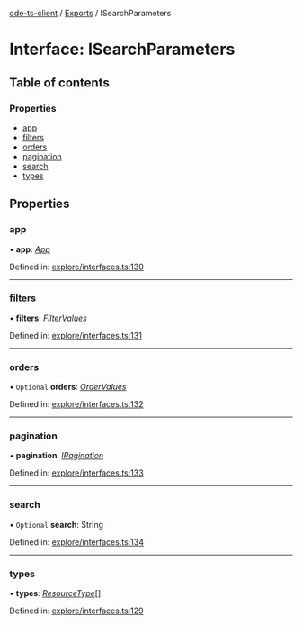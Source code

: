 [ode-ts-client](../README.md) / [Exports](../modules.md) / ISearchParameters

# Interface: ISearchParameters

## Table of contents

### Properties

- [app](isearchparameters.md#app)
- [filters](isearchparameters.md#filters)
- [orders](isearchparameters.md#orders)
- [pagination](isearchparameters.md#pagination)
- [search](isearchparameters.md#search)
- [types](isearchparameters.md#types)

## Properties

### app

• **app**: [*App*](../modules.md#app)

Defined in: [explore/interfaces.ts:130](https://github.com/opendigitaleducation/infrontexplore/blob/08d2f8c/src/ts/explore/interfaces.ts#L130)

___

### filters

• **filters**: [*FilterValues*](../modules.md#filtervalues)

Defined in: [explore/interfaces.ts:131](https://github.com/opendigitaleducation/infrontexplore/blob/08d2f8c/src/ts/explore/interfaces.ts#L131)

___

### orders

• `Optional` **orders**: [*OrderValues*](../modules.md#ordervalues)

Defined in: [explore/interfaces.ts:132](https://github.com/opendigitaleducation/infrontexplore/blob/08d2f8c/src/ts/explore/interfaces.ts#L132)

___

### pagination

• **pagination**: [*IPagination*](ipagination.md)

Defined in: [explore/interfaces.ts:133](https://github.com/opendigitaleducation/infrontexplore/blob/08d2f8c/src/ts/explore/interfaces.ts#L133)

___

### search

• `Optional` **search**: String

Defined in: [explore/interfaces.ts:134](https://github.com/opendigitaleducation/infrontexplore/blob/08d2f8c/src/ts/explore/interfaces.ts#L134)

___

### types

• **types**: [*ResourceType*](../modules.md#resourcetype)[]

Defined in: [explore/interfaces.ts:129](https://github.com/opendigitaleducation/infrontexplore/blob/08d2f8c/src/ts/explore/interfaces.ts#L129)
